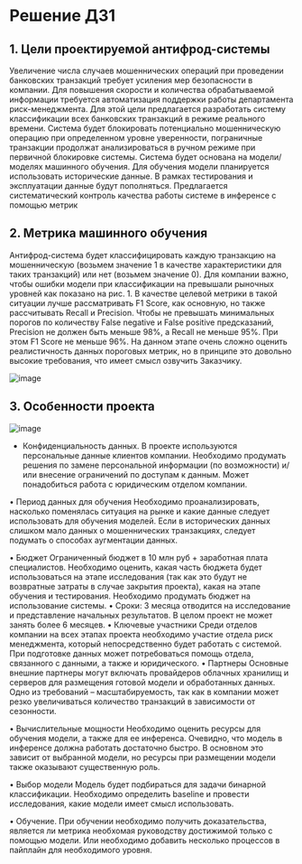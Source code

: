 # Решение ДЗ1

## 1.	Цели проектируемой антифрод-системы
Увеличение числа случаев мошеннических операций при проведении банковских транзакций требует усиления мер безопасности в компании. Для повышения скорости и количества обрабатываемой информации требуется автоматизация поддержки работы департамента риск-менеджмента. Для этой цели предлагается разработать систему классификации всех банковских транзакций в режиме реального времени. Система будет блокировать потенциально мошенническую операцию при определенном уровне уверенности, пограничные транзакции продолжат анализироваться в ручном режиме при первичной блокировке системы. 
Система будет основана на модели/моделях машинного обучения. Для обучения модели планируется использовать исторические данные. В рамках тестирования и эксплуатации данные будут пополняться. Предлагается систематический контроль качества работы системе в инференсе с помощью метрик


## 2.	Метрика машинного обучения
Антифрод-система будет классифицировать каждую транзакцию на мошенническую (возьмем значение 1 в качестве характеристики для таких транзакций) или нет (возьмем значение 0). Для компании важно, чтобы ошибки модели при классификации на превышали рыночных уровней как показано на рис. 1. В качестве целевой метрики в такой ситуации лучше рассматривать F1 Score, как основную, но также рассчитывать Recall и Precision. Чтобы не превышать минимальных порогов по количеству False negative и False positive предсказаний, Precision не должен быть меньше 98%, а Recall не меньше 95%. При этом F1 Score не меньше 96%. 
На данном этапе очень сложно оценить реалистичность данных пороговых метрик, но в принципе это довольно высокие требования, что имеет смысл озвучить Заказчику.



![image](https://github.com/shakhovak/MLOps_HW/assets/89096305/1210674d-737c-4297-a461-492e73695e61)

## 3.	Особенности проекта
![image](https://github.com/shakhovak/MLOps_HW/assets/89096305/561e6aaa-e773-4831-95ce-78ca2641d4c5)

- Конфиденциальность данных.
В проекте используются персональные данные клиентов компании. Необходимо продумать решения по замене персональной информации (по возможности) и/или внесение ограничений по доступам к данным. Может понадобиться работа с юридическим отделом компании.

•	Период данных для обучения
Необходимо проанализировать, насколько поменялась ситуация на рынке и какие данные следует использовать для обучения моделей. Если в исторических данных слишком мало данных о мошеннических транзакциях, следует подумать о способах аугментации данных.

•	Бюджет
Ограниченный бюджет в 10 млн руб + заработная плата специалистов. Необходимо оценить, какая часть бюджета будет использоваться на этапе исследования (так как это будут не возвратные затраты в случае закрытия проекта), какая на этапе обучения и тестирования. Необходимо продумать бюджет на использование системы.
•	Сроки:
3 месяца отводится на исследование и представление начальных результатов. В целом проект не может занять более 6 месяцев.
•	Ключевые участники
Среди отделов компании на всех этапах проекта необходимо участие отдела риск менеджмента, который непосредственно будет работать с системой.
При подготовке данных может потребоваться помощь отдела, связанного с данными, а также и юридического. 
•	Партнеры
Основные внешние партнеры могут включать провайдеров облачных хранилищ и серверов для размещения готовой модели и обработанных данных. Одно из требований – масштабируемость, так как в компании может резко увеличиваться количество транзакций в зависимости от сезонности.

•	Вычислительные мощности
Необходимо оценить ресурсы для обучения модели, а также для ее инференса. Очевидно, что модель в инференсе должна работать достаточно быстро. В основном это зависит от выбранной модели, но ресурсы при размещении модели также оказывают существенную роль.

•	Выбор модели
Модель будет подбираться для задачи бинарной классификации. Необходимо определить baseline и провести исследования, какие модели имеет смысл использовать. 

•	Обучение.
При обучении необходимо получить доказательства, является ли метрика необхомая руководству достижимой только с помощью модели. Или необходимо добавить несколько процессов в пайплайн для необходимого уровня.



